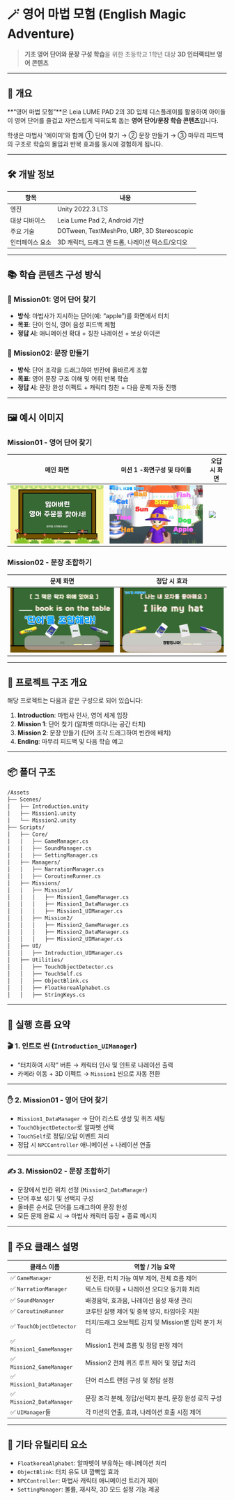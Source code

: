# 🪄 영어 마법 모험 (English Magic Adventure)

> **기초 영어 단어와 문장 구성 학습**을 위한
> 초등학교 1학년 대상 **3D 인터랙티브 영어 콘텐츠**

---

## 📌 개요

\*\*“영어 마법 모험”\*\*은 Leia LUME PAD 2의 3D 입체 디스플레이를 활용하여
아이들이 영어 단어를 즐겁고 자연스럽게 익히도록 돕는 **영어 단어/문장 학습 콘텐츠**입니다.

학생은 마법사 '에이미'와 함께
① 단어 찾기 → ② 문장 만들기 → ③ 마무리 피드백의 구조로
학습의 몰입과 반복 효과를 동시에 경험하게 됩니다.

---

## 🛠 개발 정보

| 항목       | 내용                                         |
| -------- | ------------------------------------------ |
| 엔진       | Unity 2022.3 LTS                           |
| 대상 디바이스  | Leia Lume Pad 2, Android 기반                |
| 주요 기술    | DOTween, TextMeshPro, URP, 3D Stereoscopic |
| 인터페이스 요소 | 3D 캐릭터, 드래그 앤 드롭, 나레이션 텍스트/오디오             |

---

## 📚 학습 콘텐츠 구성 방식

### 🎯 Mission01: 영어 단어 찾기

* **방식**: 마법사가 지시하는 단어(예: “apple”)를 화면에서 터치
* **목표**: 단어 인식, 영어 음성 피드백 체험
* **정답 시**: 애니메이션 확대 + 칭찬 나레이션 + 보상 아이콘

### 🧩 Mission02: 문장 만들기

* **방식**: 단어 조각을 드래그하여 빈칸에 올바르게 조합
* **목표**: 영어 문장 구조 이해 및 어휘 반복 학습
* **정답 시**: 문장 완성 이펙트 + 캐릭터 칭찬 + 다음 문제 자동 진행

---

## 🖼️ 예시 이미지

### Mission01 - 영어 단어 찾기

| 메인 화면                               | 미션 1 -화면구성 및 타이틀                                | 오답 시 화면                              |
| ----------------------------------- | -------------------------------------- | ------------------------------------ |
| ![](/ScreenShots/Screenshot_20250325_215755.jpg) | ![](/ScreenShots/Screenshot_20250325_221054.jpg) | ![](/ScreenShots/Mission1_Wrong.jpg) |

### Mission02 - 문장 조합하기

| 문제 화면                               | 정답 시 효과                                |
| ----------------------------------- | -------------------------------------- |
| ![](/ScreenShots/Screenshot_20250325_221134.jpg) | ![](/ScreenShots/Screenshot_20250325_221154.jpg) |

---

## 📁 프로젝트 구조 개요

해당 프로젝트는 다음과 같은 구성으로 되어 있습니다:

1. **Introduction**: 마법사 인사, 영어 세계 입장
2. **Mission 1**: 단어 찾기 (알파벳 떠다니는 공간 터치)
3. **Mission 2**: 문장 만들기 (단어 조각 드래그하여 빈칸에 배치)
4. **Ending**: 마무리 피드백 및 다음 학습 예고

---

## 📦 폴더 구조

```plaintext
/Assets
├── Scenes/
│   ├── Introduction.unity
│   ├── Mission1.unity
│   └── Mission2.unity
├── Scripts/
│   ├── Core/
│   │   ├── GameManager.cs
│   │   ├── SoundManager.cs
│   │   ├── SettingManager.cs
│   ├── Managers/
│   │   ├── NarrationManager.cs
│   │   ├── CoroutineRunner.cs
│   ├── Missions/
│   │   ├── Mission1/
│   │   │   ├── Mission1_GameManager.cs
│   │   │   ├── Mission1_DataManager.cs
│   │   │   ├── Mission1_UIManager.cs
│   │   ├── Mission2/
│   │   │   ├── Mission2_GameManager.cs
│   │   │   ├── Mission2_DataManager.cs
│   │   │   ├── Mission2_UIManager.cs
│   ├── UI/
│   │   ├── Introduction_UIManager.cs
│   ├── Utilities/
│   │   ├── TouchObjectDetector.cs
│   │   ├── TouchSelf.cs
│   │   ├── ObjectBlink.cs
│   │   ├── FloatkoreaAlphabet.cs
│   │   ├── StringKeys.cs
```

---

## 🔁 실행 흐름 요약

### 🎬 1. 인트로 씬 (`Introduction_UIManager`)

* “터치하여 시작” 버튼 → 캐릭터 인사 및 인트로 나레이션 출력
* 카메라 이동 + 3D 이펙트 → `Mission1` 씬으로 자동 전환

---

### ✋ 2. Mission01 - 영어 단어 찾기

* `Mission1_DataManager` → 단어 리스트 생성 및 퀴즈 세팅
* `TouchObjectDetector`로 알파벳 선택
* `TouchSelf`로 정답/오답 이벤트 처리
* 정답 시 `NPCController` 애니메이션 + 나레이션 연출

---

### ✍️ 3. Mission02 - 문장 조합하기

* 문장에서 빈칸 위치 선정 (`Mission2_DataManager`)
* 단어 후보 섞기 및 선택지 구성
* 올바른 순서로 단어를 드래그하여 문장 완성
* 모든 문제 완료 시 → 마법사 캐릭터 등장 + 종료 메시지

---

## 🔧 주요 클래스 설명

| 클래스 이름                   | 역할 / 기능 요약                         |
| ------------------------ | ---------------------------------- |
| ✅ `GameManager`          | 씬 전환, 터치 가능 여부 제어, 전체 흐름 제어        |
| ✅ `NarrationManager`     | 텍스트 타이핑 + 나레이션 오디오 동기화 처리          |
| ✅ `SoundManager`         | 배경음악, 효과음, 나레이션 음성 재생 관리           |
| ✅ `CoroutineRunner`      | 코루틴 실행 제어 및 중복 방지, 타임아웃 지원         |
| ✅ `TouchObjectDetector`  | 터치/드래그 오브젝트 감지 및 Mission별 입력 분기 처리 |
| ✅ `Mission1_GameManager` | Mission1 전체 흐름 및 정답 판정 제어          |
| ✅ `Mission2_GameManager` | Mission2 전체 퀴즈 루프 제어 및 정답 처리       |
| ✅ `Mission1_DataManager` | 단어 리스트 랜덤 구성 및 정답 설정               |
| ✅ `Mission2_DataManager` | 문장 조각 분해, 정답/선택지 분리, 문장 완성 로직 구성   |
| ✅ `UIManager`들           | 각 미션의 연출, 효과, 나레이션 호출 시점 제어        |

---

## 🧩 기타 유틸리티 요소

* `FloatkoreaAlphabet`: 알파벳이 부유하는 애니메이션 처리
* `ObjectBlink`: 터치 유도 UI 깜빡임 효과
* `NPCController`: 마법사 캐릭터 애니메이션 트리거 제어
* `SettingManager`: 볼륨, 재시작, 3D 모드 설정 기능 제공


